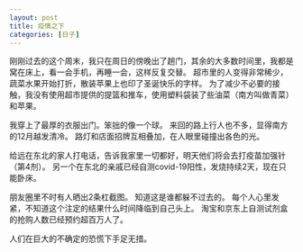 ```yaml
---
layout: post
title: 疫情之下
categories: [日子]
---
```


刚刚过去的这个周末，我只在周日的傍晚出了趟门，其余的大多数时间里，我都是窝在床上，看一会手机，再睡一会，这样反复交替。
超市里的人变得非常稀少，蔬菜水果开始打折，散装苹果上也印了圣诞快乐的字样。
为了减少不必要的接触，我没有使用超市提供的提篮和推车，使用塑料袋装了些油菜（南方叫做青菜）和苹果。

我穿上了最厚的衣服出门。笨拙的像一个球。
来回的路上行人也不多，显得南方的12月越发清冷。
路灯和店面招牌互相叠加，在人眼里碰撞出各色的光。

给远在东北的家人打电话，告诉我家里一切都好，明天他们将会去打疫苗加强针（第4剂）。
另一个在东北的亲戚已经自测covid-19阳性，发烧持续2天，现在只能卧床。

朋友圈里不时有人晒出2条杠截图。
知道这是谁都躲不过去的。
每个人心里发紧，不知道这个注定的结果什么时间降临到自己头上。
淘宝和京东上自测试剂盒的抢购人数已经预约超百万人了。

人们在巨大的不确定的恐慌下手足无措。
